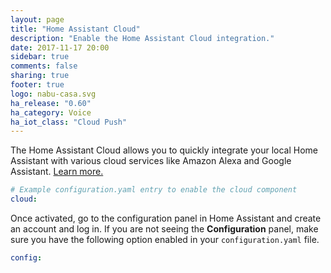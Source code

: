 ```yaml
---
layout: page
title: "Home Assistant Cloud"
description: "Enable the Home Assistant Cloud integration."
date: 2017-11-17 20:00
sidebar: true
comments: false
sharing: true
footer: true
logo: nabu-casa.svg
ha_release: "0.60"
ha_category: Voice
ha_iot_class: "Cloud Push"
---
```


The Home Assistant Cloud allows you to quickly integrate your local Home Assistant with various cloud services like Amazon Alexa and Google Assistant. [Learn more.](/cloud)

```yaml
# Example configuration.yaml entry to enable the cloud component
cloud:
```

Once activated, go to the configuration panel in Home Assistant and create an account and log in. If you are not seeing the **Configuration** panel, make sure you have the following option enabled in your `configuration.yaml` file.

```yaml
config:
```
